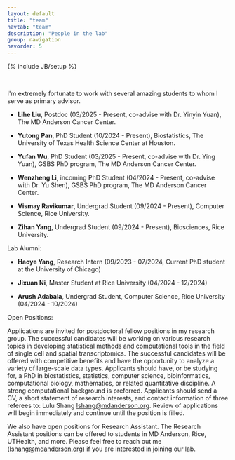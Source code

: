 ```yaml
---
layout: default
title: "team"
navtab: "team"
description: "People in the lab"
group: navigation
navorder: 5
---
```

{% include JB/setup %}


<link rel="stylesheet" href="https://cdn.jsdelivr.net/gh/jpswalsh/academicons@1/css/academicons.min.css">
<br clear="left"/>

I'm extremely fortunate to work with several amazing students to whom I serve as primary advisor. <br>

- **Lihe Liu**, Postdoc (03/2025 - Present, co-advise with Dr. Yinyin Yuan), The MD Anderson Cancer Center.

- **Yutong Pan**, PhD Student (10/2024 - Present), Biostatistics, The University of Texas Health Science Center at Houston.

- **Yufan Wu**, PhD Student (03/2025 - Present, co-advise with Dr. Ying Yuan), GSBS PhD program, The MD Anderson Cancer Center.

- **Wenzheng Li**, incoming PhD Student (04/2024 - Present, co-advise with Dr. Yu Shen), GSBS PhD program, The MD Anderson Cancer Center.

- **Vismay Ravikumar**, Undergrad Student (09/2024 - Present), Computer Science, Rice University.

- **Zihan Yang**, Undergrad Student (09/2024 - Present), Biosciences, Rice University.

<div class="bigspacer"></div>

Lab Alumni:<br>

- **Haoye Yang**, Research Intern (09/2023 - 07/2024, Current PhD student at the University of Chicago)
  
- **Jixuan Ni**, Master Student at Rice University (04/2024 - 12/2024)

- **Arush Adabala**, Undergrad Student, Computer Science, Rice University (04/2024 - 10/2024)
  
<div class="bigspacer"></div>

<div class="smalltitle text-left">Open Positions: </div>
<div class="bigspacer"></div>

Applications are invited for postdoctoral fellow positions in my research group. The successful candidates will be working on various research topics in developing statistical methods and computational tools in the field of single cell and spatial transcriptomics. The successful candidates will be offered with competitive benefits and have the opportunity to analyze a variety of large-scale data types. Applicants should have, or be studying for, a PhD in biostatistics, statistics, computer science, bioinformatics, computational biology, mathematics, or related quantitative discipline. A strong computational background is preferred. Applicants should send a CV, a short statement of research interests, and contact information of three referees to: Lulu Shang lshang@mdanderson.org. Review of applications will begin immediately and continue until the position is filled.

We also have open positions for Research Assistant. The Research Assistant positions can be offered to students in MD Anderson, Rice,  UTHealth, and more. Please feel free to reach out me (lshang@mdanderson.org) if you are interested in joining our lab.

